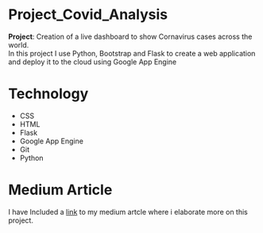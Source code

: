 # Project_Covid_Analysis
__Project__: Creation of a live dashboard to show Cornavirus cases across the world.  
In this project I use Python, Bootstrap and Flask to create a web application and deploy it to the cloud using Google App Engine

# Technology
- CSS
- HTML
- Flask
- Google App Engine
- Git
- Python

# Medium Article
I have Included a [link](https://medium.com/@wiajayi/how-i-deployed-a-web-application-to-the-cloud-using-python-flask-and-bootstrap-d432ab6457dc) to my medium artcle where i elaborate more on this project.
